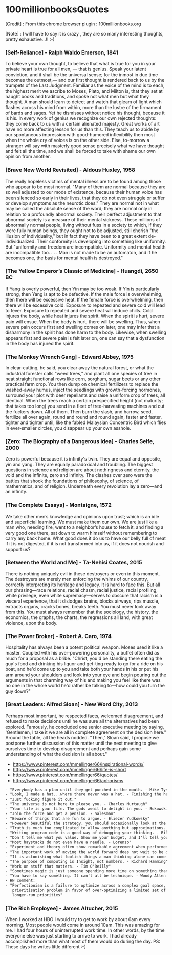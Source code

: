 # 100millionbooksQuotes

[Credit] : From this chrome browser plugin : 100millionbooks.org

[Note] : I will have to say it is crazy , they are so many interesting thoughts, pretty exhaustive...!! :-)

### [Self-Reliance] - Ralph Waldo Emerson, 1841

To believe your own thought, to believe that what is true for you in your private heart is true for all men, — that is genius. 
Speak your latent conviction, and it shall be the universal sense;
for the inmost in due time becomes the outmost,— 
and our first thought is rendered back to us by the trumpets of the Last Judgment. 
Familiar as the voice of the mind is to each, the highest merit we ascribe to Moses, Plato, and Milton is, 
that they set at naught books and traditions, and spoke not what men but what they thought. 
A man should learn to detect and watch that gleam of light which flashes across his mind from within, 
more than the lustre of the firmament of bards and sages. Yet he dismisses without notice his thought, because it is his.
In every work of genius we recognize our own rejected thoughts: they come back to us with a certain alienated majesty. 
Great works of art have no more affecting lesson for us than this. 
They teach us to abide by our spontaneous impression with good-humored inflexibility then most when the whole cry of
voices is on the other side. Else, to-morrow a stranger will say with masterly good sense precisely 
what we have thought and felt all the time, and we shall be forced to take with shame our own opinion from another.


### [Brave New World Revisited] - Aldous Huxley, 1958
The really hopeless victims of mental illness are to be found among those who appear to be most normal. "Many of them are normal because they are so well adjusted to our mode of existence, because their human voice has been silenced so early in their lives, that they do not even struggle or suffer or develop symptoms as the neurotic does." They are normal not in what may be called the absolute sense of the word; they are normal only in relation to a profoundly abnormal society. Their perfect adjustment to that abnormal society is a measure of their mental sickness. These millions of abnormally normal people, living without fuss in a society to which, if they were fully human beings, they ought not to be adjusted, still cherish "the illusion of individuality," but in fact they have been to a great extent de-individualized. Their conformity is developing into something like uniformity. But "uniformity and freedom are incompatible. Uniformity and mental health are incompatible too. . . . Man is not made to be an automaton, and if he becomes one, the basis for mental health is destroyed."


### [The Yellow Emperor’s Classic of Medicine] - Huangdi, 2650 BC
If Yang is overly powerful, then Yin may be too weak. If Yin is particularly strong, then Yang is apt to be defective. If the male force is overwhelming, then there will be excessive heat. If the female force is overwhelming, then there will be excessive cold. Exposure to repeated and severe cold will lead to fever. Exposure to repeated and severe heat will induce chills. Cold injures the body, while heat injures the spirit. When the spirit is hurt, severe pain will ensue. When the body is hurt, there will be swelling. Thus, when severe pain occurs first and swelling comes on later, one may infer that a disharmony in the spirit has done harm to the body. Likewise, when swelling appears first and severe pain is felt later on, one can say that a dysfunction in the body has injured the spirit.

### [The Monkey Wrench Gang] - Edward Abbey, 1975

In clear-cutting, he said, you clear away the natural forest, or what the industrial forester calls "weed trees," and plant all one species of tree in neat straight functional rows like corn, sorghum, sugar beets or any other practical farm crop. You then dump on chemical fertilizers to replace the washed-away humus, inject the seedlings with growth-forcing hormones, surround your plot with deer repellants and raise a uniform crop of trees, all identical. When the trees reach a certain prespecified height (not maturity; that takes too long) you send in a fleet of tree-harvesting machines and cut the fuckers down. All of them. Then burn the slash, and harrow, seed, fertilize all over again, round and round and round again, faster and faster, tighter and tighter until, like the fabled Malaysian Concentric Bird which flies in ever-smaller circles, you disappear up your own asshole.

### [Zero: The Biography of a Dangerous Idea] - Charles Seife, 2000
Zero is powerful because it is infinity's twin. They are equal and opposite, yin and yang. They are equally paradoxical and troubling. The biggest questions in science and religion are about nothingness and eternity, the void and the infinite, zero and infinity. The clashes over zero were the battles that shook the foundations of philosophy, of science, of mathematics, and of religion. Underneath every revolution lay a zero—and an infinity.

### [The Complete Essays] - Montaigne, 1572
We take other men’s knowledge and opinions upon trust; which is an idle and superficial learning. We must make them our own. We are just like a man who, needing fire, went to a neighbor’s house to fetch it, and finding a very good one there, sat down to warm himself without remembering to carry any back home. What good does it do us to have our belly full of meat if it is not digested, if it is not transformed into us, if it does not nourish and support us?

### [Between the World and Me] - Ta-Nehisi Coates, 2015
There is nothing uniquely evil in these destroyers or even in this moment. The destroyers are merely men enforcing the whims of our country, correctly interpreting its heritage and legacy. It is hard to face this. But all our phrasing—race relations, racial chasm, racial justice, racial profiling, white privilege, even white supremacy—serves to obscure that racism is a visceral experience, that it dislodges brains, blocks airways, rips muscle, extracts organs, cracks bones, breaks teeth. You must never look away from this. You must always remember that the sociology, the history, the economics, the graphs, the charts, the regressions all land, with great violence, upon the body.

### [The Power Broker] - Robert A. Caro, 1974
Hospitality has always been a potent political weapon. Moses used it like a master. Coupled with his over-powering personality, a buffet often did as much for a proposal as a bribe. "Christ, you'd be standing there eating the guy's food and drinking his liquor and get-ting ready to go for a ride on his boat, and he'd come up to you and take both your hands in his or put his arm around your shoulders and look into your eye and begin pouring out the arguments in that charming way of his and making you feel like there was no one in the whole world he'd rather be talking to—how could you turn the guy down?"

### [Great Leaders: Alfred Sloan] - New Word City, 2013
Perhaps most important, he respected facts, welcomed disagreement, and refused to make decisions until he was sure all the alternatives had been explored. Famously, he concluded one senior executive meeting by saying, 'Gentlemen, I take it we are all in complete agreement on the decision here." Around the table, all the heads nodded. "Then," Sloan said, I propose we postpone further discussion of this matter until the next meeting to give ourselves time to develop disagreement and perhaps gain some understanding of what the decision is all about."

 -  https://www.pinterest.com/mmellinger66/inspirational-words/
 -  https://www.pinterest.com/mmellinger66/life-is-short
 -  https://www.pinterest.com/mmellinger66/quotes/
 -  https://www.pinterest.com/mmellinger66/aphorisms
 ```html
 - "Everybody has a plan until they get punched in the mouth. - Mike Tyson"
 - "Look, I made a hat...where there never was a hat. - Finishing the hat, Sondheim"
 - "Just fucking figure it out."
 - "The universe is not here to please you. - Charles Murtaugh"
 - "Your life is your life. The gods await to delight in you. - Bukowski"
 - "Join the force and get a pension. - Salesman"
 - "Beware of things that are fun to argue. - Eliezer Yudkowsky"
 - "However beautiful the strategy, you should occasionally look at the result. - Winston Churchill"
 - "Truth is much too complicated to allow anything but approximations. - John Von Neumann"
 - "Writing program code is a good way of debugging your thinking. - Bill Venables"
 - "Don't tell me what you value. Show me your budget, and I'll tell you what you value. - Joe Biden quoting his father"
 - "Most haystacks do not even have a needle. - Lorenzo"
 - "Experiment and theory often show remarkable agreement when performed in the same laboratory. - Daniel Bershader"
 - "The important work of moving the world forward does not wait to be done by perfect men. - George Eliot"
 - "It is astonishing what foolish things a man thinking alone can come temporarily to believe. - Keynes"
 - "The purpose of computing is Insight, not numbers. - Richard Hamming"
 - "Work on stuff that matters. - Tim O'Reilly"
 - "Sometimes magic is just someone spending more time on something than anyone else might reasonably expect. - Teller"
 - "You have to say something. It can't all be technique. - Woody Allen (on great actors)"
 - HN comment:
 - "Perfectionism is a failure to optimize across a complex goal space, settling, instead, on ignoring the difficult  
    prioritisation problem in favor of over-optimizing a limited set of tangible and easily-defined goals over 
    longer-run priorities" 
  ```  
  
### [The Rich Employee] - James Altucher, 2015  
When I worked at HBO I would try to get to work by about 6am every morning. Most people would come in around 10am. This was amazing for me. I had four hours of uninterrupted work time. In other words, by the time everyone else was just starting to arrive to work, I had already accomplished more than what most of them would do during the day.
PS: These days he writes little different :-)
 
   



